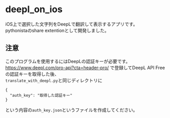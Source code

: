 # deepl_on_ios
iOS上で選択した文字列をDeepLで翻訳して表示するアプリです。  
pythonistaのshare extentionとして開発しました。

## 注意
このプログラムを使用するにはDeepLの認証キーが必要です。  
https://www.deepl.com/pro-api?cta=header-pro/ で登録してDeepL API Freeの認証キーを取得した後、  
`translate_with_deepl.py`と同じディレクトリに

```
{
  "auth_key": "取得した認証キー"
}
```
という内容の`auth_key.json`というファイルを作成してください。
